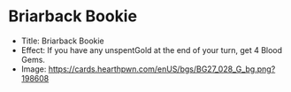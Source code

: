 # Briarback Bookie
- Title:  Briarback Bookie
- Effect:  If you have any unspentGold at the end of your turn, get 4 Blood Gems.
- Image:  https://cards.hearthpwn.com/enUS/bgs/BG27_028_G_bg.png?198608
